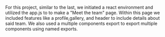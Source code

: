 For this project, similar to the last, we initiated a react environment and utilized the app.js to to make a "Meet the team" page. Within this page we included features like a profile,gallery, and header to include details about said team. We also used a multiple components export to export multiple components using named exports.   
   
